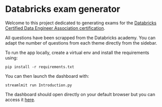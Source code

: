 # Databricks exam generator

Welcome to this project dedicated to generating exams for the [Databricks Certified Data Engineer Association certification](https://www.databricks.com/learn/certification/data-engineer-associate).

All questions have been scrapped from the Databricks academy. You can adapt the number of questions from each theme directly from the sidebar.

To run the app locally, create a virtual env and install the requirements using:

```
pip install -r requirements.txt
```

You can then launch the dashboard with:

```
streamlmit run Introduction.py
```

The dashboard should open directly on your default browser but you can access it [here](http://localhost:8501/).